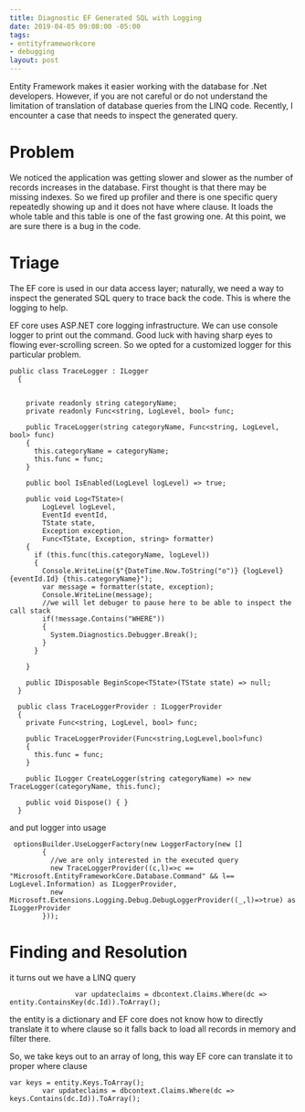 ```yaml
---
title: Diagnostic EF Generated SQL with Logging
date: 2019-04-05 09:08:00 -05:00
tags:
- entityframeworkcore
- debugging
layout: post
---
```


Entity Framework makes it easier working with the database for .Net developers. However, if you are not careful or do not understand the limitation of translation of database queries from the LINQ code. Recently, I encounter a case that needs to inspect the generated query.

<!--more-->

# Problem
 
We noticed the application was getting slower and slower as the number of records increases in the database. First thought is that there may be missing indexes. So we fired up profiler and there is one specific query repeatedly showing up and it does not have where clause. It loads the whole table and this table is one of the fast growing one. At this point, we are sure there is a bug in the code.

# Triage  
 
 The EF core is used in our data access layer; naturally, we need a way to inspect the generated SQL query to trace back the code. This is where the logging to help.

  EF core uses ASP.NET core logging infrastructure. We can use console logger to print out the command. Good luck with having sharp eyes to flowing ever-scrolling screen. So we opted for a customized logger for this particular problem.

~~~
public class TraceLogger : ILogger
  {


    private readonly string categoryName;
    private readonly Func<string, LogLevel, bool> func;

    public TraceLogger(string categoryName, Func<string, LogLevel, bool> func)
    {
      this.categoryName = categoryName;
      this.func = func;
    }

    public bool IsEnabled(LogLevel logLevel) => true;

    public void Log<TState>(
        LogLevel logLevel,
        EventId eventId,
        TState state,
        Exception exception,
        Func<TState, Exception, string> formatter)
    {
      if (this.func(this.categoryName, logLevel))
      {
        Console.WriteLine($"{DateTime.Now.ToString("o")} {logLevel} {eventId.Id} {this.categoryName}");
        var message = formatter(state, exception);
        Console.WriteLine(message);
        //we will let debuger to pause here to be able to inspect the call stack
        if(!message.Contains("WHERE"))
        {
          System.Diagnostics.Debugger.Break();
        }
      }
      
    }

    public IDisposable BeginScope<TState>(TState state) => null;
  }

  public class TraceLoggerProvider : ILoggerProvider
  {
    private Func<string, LogLevel, bool> func;

    public TraceLoggerProvider(Func<string,LogLevel,bool>func)
    {
      this.func = func;
    }

    public ILogger CreateLogger(string categoryName) => new TraceLogger(categoryName, this.func);

    public void Dispose() { }
  }
~~~

and put logger into usage

~~~
 optionsBuilder.UseLoggerFactory(new LoggerFactory(new []
        {
          //we are only interested in the executed query
          new TraceLoggerProvider((c,l)=>c == "Microsoft.EntityFrameworkCore.Database.Command" && l== LogLevel.Information) as ILoggerProvider,
          new Microsoft.Extensions.Logging.Debug.DebugLoggerProvider((_,l)=>true) as ILoggerProvider
        }));
~~~

# Finding and Resolution

it turns out we have a LINQ query
~~~
                var updateclaims = dbcontext.Claims.Where(dc => entity.ContainsKey(dc.Id)).ToArray();
~~~

the entity is a dictionary and EF core does not know how to directly translate it to where clause so it falls back to load all records in memory and filter there.

So, we take keys out to an array of long, this way EF core can translate it to proper 
where clause 

~~~
var keys = entity.Keys.ToArray();
        var updateclaims = dbcontext.Claims.Where(dc => keys.Contains(dc.Id)).ToArray();
~~~

